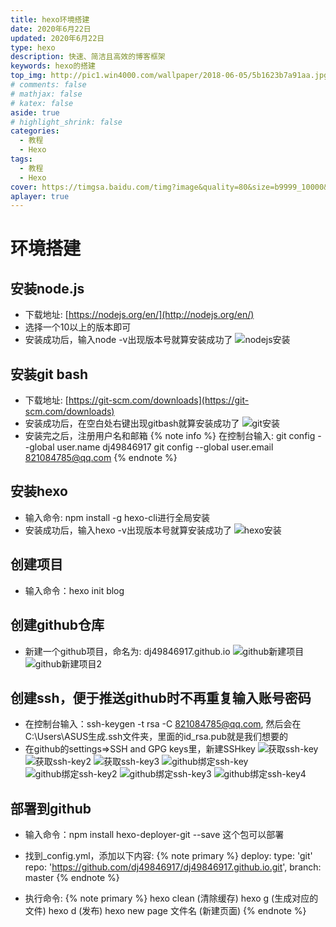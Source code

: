 ```yaml
---
title: hexo环境搭建                                                                      # 标题(必填)
date: 2020年6月22日                                                                  # 开始时间(必填)
updated: 2020年6月22日                                                               # 更新时间
type: hexo                                                                         # 标签、分类和友情链接三個页面需要配置(必填)
description: 快速、简洁且高效的博客框架                                                            # 描述
keywords: hexo的搭建                                                                       # 关键词，便于搜索
top_img: http://pic1.win4000.com/wallpaper/2018-06-05/5b1623b7a91aa.jpg             # 文章的顶部图片
# comments: false                                                                     # 评论模块(默认为false)
# mathjax: false                                                                      # 显示mathjax(默认为false)
# katex: false                                                                        # 显示katex(默认为false)
aside: true                                                                         # 展示文章侧边栏(默认为true)
# highlight_shrink: false                                                             # 配置代碼框是否展开(true/false)
categories: 
  - 教程
  - Hexo                                                                             # 分类
tags: 
  - 教程     
  - Hexo                                                                       # 文章标签
cover: https://timgsa.baidu.com/timg?image&quality=80&size=b9999_10000&sec=1592721260369&di=6da14a373776cd983d994ee4ced1dc10&imgtype=0&src=http%3A%2F%2Fi0.hdslb.com%2Fbfs%2Farchive%2F1f3ba99e817894f43ea76cec5197dab78deca065.jpg                 # 文章的缩略图（用在首页）
aplayer: true                                                                       # 展示音乐
---
```


# 环境搭建
## 安装node.js
  * 下载地址: [https://nodejs.org/en/](http://nodejs.org/en/)
  * 选择一个10以上的版本即可
  * 安装成功后，输入node -v出现版本号就算安装成功了 ![nodejs安装](/images/index/nodejs安装.jpg)

## 安装git bash
  * 下载地址: [https://git-scm.com/downloads](https://git-scm.com/downloads)
  * 安装成功后，在空白处右键出现gitbash就算安装成功了 ![git安装](/images/index/git安装.jpg)
  * 安装完之后，注册用户名和邮箱
    {% note info %}
        在控制台输入:
        git config --global user.name dj49846917
        git config --global user.email 821084785@qq.com
    {% endnote %}

## 安装hexo
  * 输入命令: npm install -g hexo-cli进行全局安装
  * 安装成功后，输入hexo -v出现版本号就算安装成功了 ![hexo安装](/images/index/hexo安装.jpg)

## 创建项目
 * 输入命令：hexo init blog

## 创建github仓库
  * 新建一个github项目，命名为: dj49846917.github.io 
    ![github新建项目](/images/index/github新建项目.jpg)
    ![github新建项目2](/images/index/github新建项目2.jpg)

## 创建ssh，便于推送github时不再重复输入账号密码
  * 在控制台输入：ssh-keygen -t rsa -C 821084785@qq.com, 然后会在C:\Users\ASUS生成.ssh文件夹，里面的id_rsa.pub就是我们想要的
  * 在github的settings=>SSH and GPG keys里，新建SSHkey
  ![获取ssh-key](/images/index/获取ssh-key.jpg)
  ![获取ssh-key2](/images/index/获取ssh-key2.jpg)
  ![获取ssh-key3](/images/index/获取ssh-key3.jpg)
  ![github绑定ssh-key](/images/index/github绑定ssh-key.jpg)
  ![github绑定ssh-key2](/images/index/github绑定ssh-key2.jpg)
  ![github绑定ssh-key3](/images/index/github绑定ssh-key3.jpg)
  ![github绑定ssh-key4](/images/index/github绑定ssh-key4.jpg)

## 部署到github
  * 输入命令：npm install hexo-deployer-git --save 这个包可以部署

  * 找到_config.yml，添加以下内容: 
    {% note primary %}
      deploy:
      type: 'git'
      repo: 'https://github.com/dj49846917/dj49846917.github.io.git',
      branch: master
    {% endnote %}

  * 执行命令:
    {% note primary %}
      hexo clean (清除缓存)
      hexo g (生成对应的文件)
      hexo d (发布)
      hexo new page 文件名 (新建页面)
    {% endnote %}

